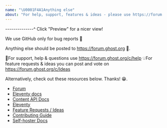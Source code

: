 ```yaml
---
name: "\U0001F4A1Anything else"
about: "For help, support, features & ideas - please use https://forum.ghost.org \U0001F46B "
---
```


--------------^ Click "Preview" for a nicer view!

We use GitHub only for bug reports 🐛

Anything else should be posted to https://forum.ghost.org 👫.

🚨For support, help & questions use https://forum.ghost.org/c/help
💡For feature requests & ideas you can post and vote on https://forum.ghost.org/c/Ideas

Alternatively, check out these resources below. Thanks! 😁.

- [Forum](https://forum.ghost.org/c/help)
- [Eleventy docs](https://docs.ghost.org/api/gatsby/)
- [Content API Docs](11ty.io/docs/)
- [Eleventy](11ty.io)
- [Feature Requests / Ideas](https://forum.ghost.org/c/Ideas)
- [Contributing Guide](https://docs.ghost.org/docs/contributing)
- [Self-hoster Docs](https://docs.ghost.org/)
